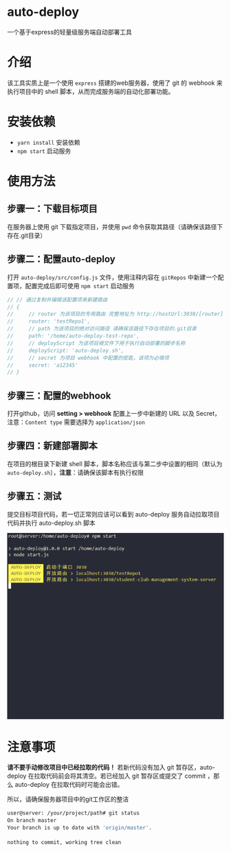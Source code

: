 # auto-deploy
一个基于express的轻量级服务端自动部署工具

# 介绍

该工具实质上是一个使用 `express` 搭建的web服务器，使用了 git 的 webhook 来执行项目中的 shell 脚本，从而完成服务端的自动化部署功能。

# 安装依赖

- `yarn install` 安装依赖
- `npm start` 启动服务

# 使用方法

## 步骤一：下载目标项目

在服务器上使用 git 下载指定项目，并使用 `pwd` 命令获取其路径（请确保该路径下存在.git目录）

## 步骤二：配置auto-deploy

打开 `auto-deploy/src/config.js` 文件，使用注释内容在 `gitRepos` 中新建一个配置项，配置完成后即可使用 `npm start` 启动服务

```js
// // 通过复制并编辑该配置项来新建路由
// {
//     // router 为该项目的专用路由 完整地址为 http://hostUrl:3038/[router]
//     router: 'testRepo1',
//     // path 为该项目的绝对访问路径 请确保该路径下存在项目的.git目录
//     path: '/home/auto-deploy-test-repo',
//     // deployScript 为该项目根文件下用于执行自动部署的脚步名称
//     deployScript: 'auto-deploy.sh',
//     // secret 为项目 webhook 中配置的密匙，该项为必填项
//     secret: 'a12345'
// }
```

## 步骤三：配置的webhook

打开github，访问 **setting > webhook** 配置上一步中新建的 URL 以及 Secret，注意：`Content type` 需要选择为 `application/json`

## 步骤四：新建部署脚本

在项目的根目录下新建 shell 脚本，脚本名称应该与第二步中设置的相同（默认为 `auto-deploy.sh`），**注意**：请确保该脚本有执行权限

## 步骤五：测试

提交目标项目代码，若一切正常则应该可以看到 auto-deploy 服务自动拉取项目代码并执行 auto-deploy.sh 脚本

![演示](src/images/show.gif)

# 注意事项

**请不要手动修改项目中已经拉取的代码！** 若新代码没有加入 git 暂存区，auto-deploy 在拉取代码前会将其清空。若已经加入 git 暂存区或提交了 commit ，那么 auto-deploy 在拉取代码时可能会出错。

所以，请确保服务器项目中的git工作区的整洁

```bash
user@server: /your/project/path# git status
On branch master
Your branch is up to date with 'origin/master'.

nothing to commit, working tree clean
```
